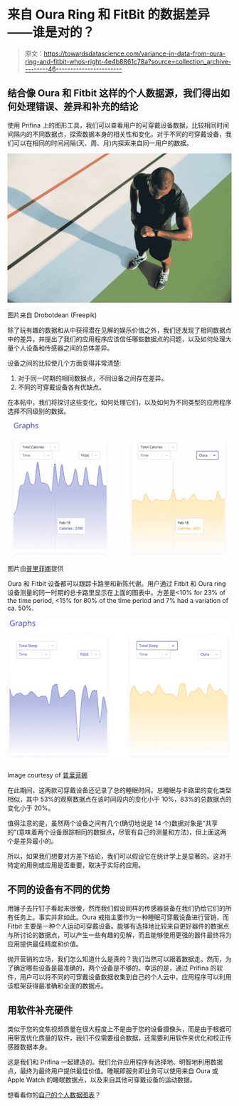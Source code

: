 # 来自 Oura Ring 和 FitBit 的数据差异——谁是对的？

> 原文：<https://towardsdatascience.com/variance-in-data-from-oura-ring-and-fitbit-whos-right-4e4b8861c78a?source=collection_archive---------46----------------------->

## 结合像 Oura 和 Fitbit 这样的个人数据源，我们得出如何处理错误、差异和补充的结论

使用 Prifina 上的图形工具，我们可以查看用户的可穿戴设备数据，比较相同时间间隔内的不同数据点，探索数据本身的相关性和变化。对于不同的可穿戴设备，我们可以在相同的时间间隔(天、周、月)内探索来自同一用户的数据。

![](img/94e76ecc25edb823c1654d20f97ef60c.png)

图片来自 Drobotdean (Freepik)

除了玩有趣的数据和从中获得潜在见解的娱乐价值之外，我们还发现了相同数据点中的差异，并提出了我们的应用程序应该信任哪些数据点的问题，以及如何处理大量个人设备和传感器之间的总体差异。

设备之间的比较使几个方面变得非常清楚:

1.  对于同一时期的相同数据点，不同设备之间存在差异。
2.  不同的可穿戴设备各有优缺点。

在本帖中，我们将探讨这些变化，如何处理它们，以及如何为不同类型的应用程序选择不同级别的数据。

![](img/91fd5fddebb9893ea7416322728b260b.png)

图片由[普里菲娜](http://www.prifina.com)提供

Oura 和 Fitbit 设备都可以跟踪卡路里和新陈代谢。用户通过 Fitbit 和 Oura ring 设备测量的同一时期的总卡路里显示在上面的图表中。方差是<10% for 23% of the time period, <15% for 80% of the time period and 7% had a variation of ca. 50%.

![](img/c51319bd9860e8adec4103a84f8d2e59.png)

Image courtesy of [普里菲娜](http://www.prifina.com)

在此期间，这两款可穿戴设备还记录了总的睡眠时间。总睡眠与卡路里的变化类型相似，其中 53%的观察数据点在该时间段内的变化小于 10%，83%的总数据点的变化小于 20%。

值得注意的是，虽然两个设备之间有几个(确切地说是 14 个)数据对象是“共享的”(意味着两个设备跟踪相同的数据点，尽管有自己的测量和方法)，但上面这两个是差异最小的。

所以，如果我们想要对方差下结论，我们可以假设它在统计学上是显著的。这对于特定的用例或应用是否重要，取决于实际的应用。

## 不同的设备有不同的优势

用锤子去拧钉子看起来很傻，然而我们假设同样的传感器装备在我们扔给它们的所有任务上。事实并非如此。Oura 戒指主要作为一种睡眠可穿戴设备进行营销，而 Fitbit 主要是一种个人运动可穿戴设备。能够有选择地比较来自更好器件的数据点与所讨论的数据点，可以产生一些有趣的见解，而且能够使用更强的器件最终将为应用提供最佳精度和价值。

抛开营销的立场，我们怎么知道什么是真的？我们当然可以跟着数据走。然而，为了确定哪些设备是最准确的，两个设备是不够的。幸运的是，通过 Prifina 的软件，用户可以将不同的可穿戴设备数据收集到自己的个人云中，应用程序可以利用该框架获得最准确和全面的数据点。

## 用软件补充硬件

类似于您的变焦视频质量在很大程度上不是由于您的设备摄像头，而是由于根据可用带宽优化质量的软件，我们不仅需要组合数据，还需要利用软件来优化和校正传感器数据本身。

这是我们和 Prifina 一起建造的。我们允许应用程序有选择地、明智地利用数据点，最终为最终用户提供最佳价值。睡眠即服务即业务可以使用来自 Oura 或 Apple Watch 的睡眠数据点，以及来自其他可穿戴设备的运动数据。

想看看你的[自己的个人数据图表](http://www.prifina.com)？
